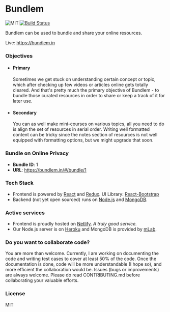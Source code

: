 # Bundlem

![MIT](https://img.shields.io/packagist/l/doctrine/orm.svg)
[![Build Status](https://travis-ci.com/kunalmhatre/bundlem.svg?token=rqM3wT2oavxkwLkqCg8X&branch=master)](https://travis-ci.com/kunalmhatre/bundlem)

Bundlem can be used to bundle and share your online resources.

Live: https://bundlem.in

### Objectives

- #### Primary
  Sometimes we get stuck on understanding certain concept or topic, which after checking up few videos or articles online gets totally cleared. And that's pretty much the primary objective of Bundlem - to bundle those curated resources in order to share or keep a track of it for later use. 

- #### Secondary
  You can as well make mini-courses on various topics, all you need to do is align the set of resources in serial order. Writing well formatted content can be tricky since the notes section of resources is not well equipped with formatting options, but we might upgrade that soon. 

### Bundle on Online Privacy
- **Bundle ID**: 1
- **URL**: https://bundlem.in/#/bundle/1 

### Tech Stack
- Frontend is powered by [React](https://reactjs.org/) and [Redux](https://redux.js.org/). UI Library: [React-Bootstrap](https://react-bootstrap.github.io/)
- Backend (not yet open sourced) runs on [Node.js](https://nodejs.org/en/about/) and [MongoDB](https://www.mongodb.com/what-is-mongodb).

### Active services
- Frontend is proudly hosted on [Netlify](https://www.netlify.com/). *A truly good service.*
- Our Node.js server is on [Heroku](https://www.heroku.com/) and MongoDB is provided by [mLab](https://mlab.com/).

### Do you want to collaborate code?
You are more than welcome. Currently, I am working on documenting the code and writing test cases to cover at least 50% of the code. Once the documentation is done, code will be more understandable (I hope so), and more efficient the collaboration would be. Issues (bugs or improvements) are always welcome. Please do read CONTRIBUTING.md before collaborating your valuable efforts.

### License
MIT